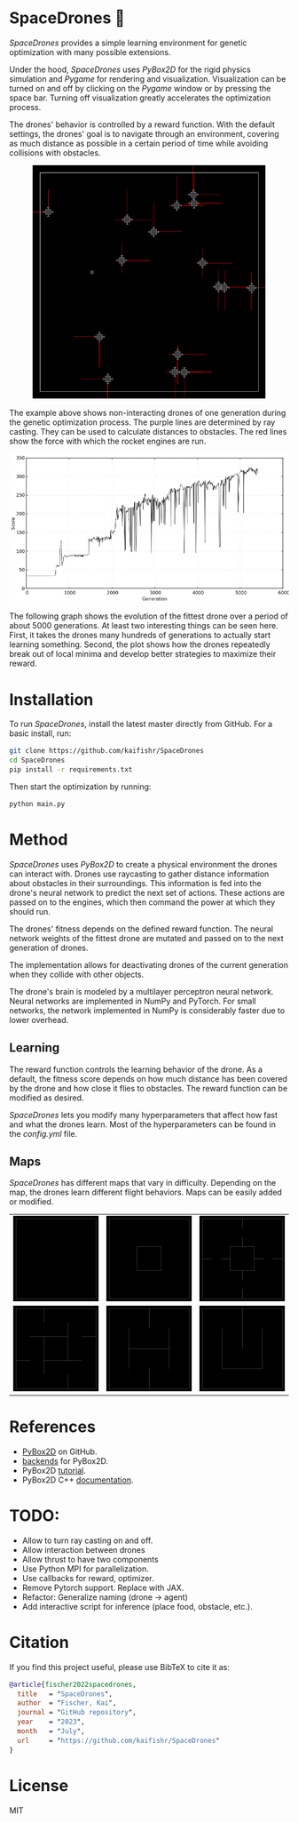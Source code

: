 # SpaceDrones 🚀

*SpaceDrones* provides a simple learning environment for genetic optimization with many possible extensions.

Under the hood, *SpaceDrones* uses *PyBox2D* for the rigid physics simulation and *Pygame* for rendering and visualization. Visualization can be turned on and off by clicking on the *Pygame* window or by pressing the space bar. Turning off visualization greatly accelerates the optimization process.

The drones' behavior is controlled by a reward function. With the default settings, the drones' goal is to navigate through an environment, covering as much distance as possible in a certain period of time while avoiding collisions with obstacles.

<p align="center">
    <img src="docs/space_drones.gif" width="420" height="420"/>
</p>

 The example above shows non-interacting drones of one generation during the genetic optimization process. The purple lines are determined by ray casting. They can be used to calculate distances to obstacles. The red lines show the force with which the rocket engines are run.

<p align="center">
    <img src="docs/block_score.png" width="640" height=""/>
</p>

The following graph shows the evolution of the fittest drone over a period of about 5000 generations. At least two interesting things can be seen here. First, it takes the drones many hundreds of generations to actually start learning something. Second, the plot shows how the drones repeatedly break out of local minima and develop better strategies to maximize their reward.

# Installation

To run *SpaceDrones*, install the latest master directly from GitHub. For a basic install, run:

```bash
git clone https://github.com/kaifishr/SpaceDrones
cd SpaceDrones
pip install -r requirements.txt
```

Then start the optimization by running:

```bash
python main.py
```

# Method

*SpaceDrones* uses *PyBox2D* to create a physical environment the drones can interact with. Drones use raycasting to gather distance information about obstacles in their surroundings. This information is fed into the drone's neural network to predict the next set of actions. These actions are passed on to the engines, which then command the power at which they should run.

The drones' fitness depends on the defined reward function. The neural network weights of the fittest drone are mutated and passed on to the next generation of drones.

The implementation allows for deactivating drones of the current generation when they collide with other objects.

The drone's brain is modeled by a multilayer perceptron neural network. Neural networks are implemented in NumPy and PyTorch. For small networks, the network implemented in NumPy is considerably faster due to lower overhead.

## Learning

The reward function controls the learning behavior of the drone. As a default, the fitness score depends on how much distance has been covered by the drone and how close it flies to obstacles. The reward function can be modified as desired.

*SpaceDrones* lets you modify many hyperparameters that affect how fast and what the drones learn. Most of the hyperparameters can be found in the *config.yml* file.

## Maps

*SpaceDrones* has different maps that vary in difficulty. Depending on the map, the drones learn different flight behaviors. Maps can be easily added or modified.

||||
|:--:|:--:|:--:|
|![](docs/map_empty.png)|![](docs/map_block.png)|![](docs/map_locks.png)|
|![](docs/map_blade.png)|![](docs/map_track.png)|![](docs/map_smile.png)|

# References

- [PyBox2D](https://github.com/pybox2d/pybox2d) on GitHub.
- [backends](https://github.com/pybox2d/pybox2d/tree/master/library/Box2D/examples/backends) for PyBox2D.
- PyBox2D [tutorial](https://github.com/pybox2d/cython-box2d/blob/master/docs/source/getting_started.md).
- PyBox2D C++ [documentation](https://box2d.org/documentation/).

# TODO:

- Allow to turn ray casting on and off.
- Allow interaction between drones
- Allow thrust to have two components
- Use Python MPI for parallelization.
- Use callbacks for reward, optimizer.
- Remove Pytorch support. Replace with JAX.
- Refactor: Generalize naming (drone -> agent)
- Add interactive script for inference (place food, obstacle, etc.).

# Citation

If you find this project useful, please use BibTeX to cite it as:

```bibtex
@article{fischer2022spacedrones,
  title   = "SpaceDrones",
  author  = "Fischer, Kai",
  journal = "GitHub repository",
  year    = "2023",
  month   = "July",
  url     = "https://github.com/kaifishr/SpaceDrones"
}
```

# License

MIT
